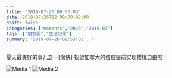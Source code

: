```yaml
---
title: "2019-07-26 09:53:03"
date: 2019-07-26T12:00:00+08:00
draft: false
categories: ["moments","2019","2019-07"]
tags: ["朋友圈","生活记录"]
summary: "2019-07-26 09:53:03..."
---
```


夏天最美好的事儿之一[愉快]
祝贺加拿大的各位提前实现樱桃自由啦！

![Media 1](/Moments/photos/2019-07-26/201907260953030.jpg)
![Media 2](/Moments/photos/2019-07-26/201907260953031.jpg)

